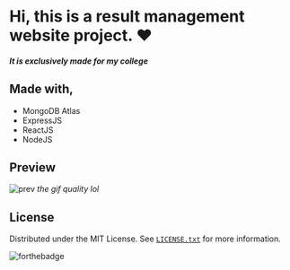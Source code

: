 # Hi, this is a result management website project. ❤️
##### It is exclusively made for my college

## Made with,
- MongoDB Atlas
- ExpressJS
- ReactJS
- NodeJS 

## Preview
![prev](https://i.imgur.com/QlFFVd3.gif)
*the gif quality lol*

## License
Distributed under the MIT License. See  [`LICENSE.txt`](https://github.com/OmkarKamble1/Result-Management/blob/main/LICENSE.txt) for more information.

![forthebadge](http://forthebadge.com/images/badges/built-with-love.svg)